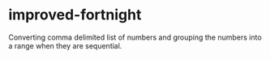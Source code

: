 # improved-fortnight
Converting comma delimited list of numbers and grouping the numbers into a range when they are sequential.
